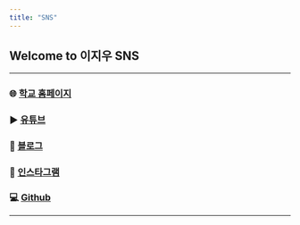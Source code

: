 ```yaml
---
title: "SNS"
---
```


## Welcome to **이지우** SNS 

---

### 🌐 [학교 홈페이지](https://csai.jbnu.ac.kr)

### ▶️ [유튜브](https://youtube.com/channel/UC6IHApRXqr04NoG6cZYWkjg?si=8AbtlfreJzhk4oP6)

### 📝 [블로그](https://blog.naver.com/wldnek03)

### 📸 [인스타그램](https://www.instagram.com/easy._.cow?igsh=MTZtN3lodnUwMjk5cw%3D%3D&utm_source=qr)

### 💻 [Github](https://github.com/wldnek03)

---
